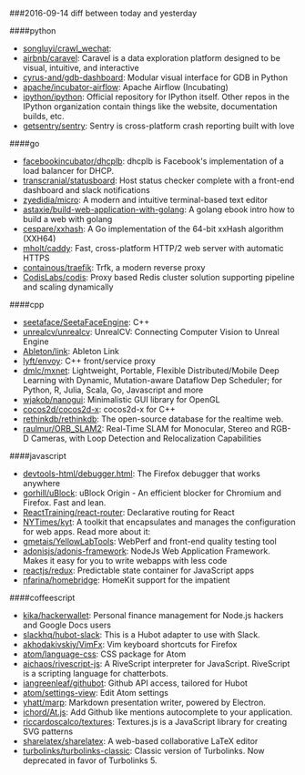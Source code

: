 ###2016-09-14
diff between today and yesterday

####python
* [songluyi/crawl_wechat](https://github.com/songluyi/crawl_wechat): 
* [airbnb/caravel](https://github.com/airbnb/caravel): Caravel is a data exploration platform designed to be visual, intuitive, and interactive
* [cyrus-and/gdb-dashboard](https://github.com/cyrus-and/gdb-dashboard): Modular visual interface for GDB in Python
* [apache/incubator-airflow](https://github.com/apache/incubator-airflow): Apache Airflow (Incubating)
* [ipython/ipython](https://github.com/ipython/ipython): Official repository for IPython itself. Other repos in the IPython organization contain things like the website, documentation builds, etc.
* [getsentry/sentry](https://github.com/getsentry/sentry): Sentry is cross-platform crash reporting built with love

####go
* [facebookincubator/dhcplb](https://github.com/facebookincubator/dhcplb): dhcplb is Facebook's implementation of a load balancer for DHCP.
* [transcranial/statusboard](https://github.com/transcranial/statusboard): Host status checker complete with a front-end dashboard and slack notifications
* [zyedidia/micro](https://github.com/zyedidia/micro): A modern and intuitive terminal-based text editor
* [astaxie/build-web-application-with-golang](https://github.com/astaxie/build-web-application-with-golang): A golang ebook intro how to build a web with golang
* [cespare/xxhash](https://github.com/cespare/xxhash): A Go implementation of the 64-bit xxHash algorithm (XXH64)
* [mholt/caddy](https://github.com/mholt/caddy): Fast, cross-platform HTTP/2 web server with automatic HTTPS
* [containous/traefik](https://github.com/containous/traefik): Trfk, a modern reverse proxy
* [CodisLabs/codis](https://github.com/CodisLabs/codis): Proxy based Redis cluster solution supporting pipeline and scaling dynamically

####cpp
* [seetaface/SeetaFaceEngine](https://github.com/seetaface/SeetaFaceEngine): C++
* [unrealcv/unrealcv](https://github.com/unrealcv/unrealcv): UnrealCV: Connecting Computer Vision to Unreal Engine
* [Ableton/link](https://github.com/Ableton/link): Ableton Link
* [lyft/envoy](https://github.com/lyft/envoy): C++ front/service proxy
* [dmlc/mxnet](https://github.com/dmlc/mxnet): Lightweight, Portable, Flexible Distributed/Mobile Deep Learning with Dynamic, Mutation-aware Dataflow Dep Scheduler; for Python, R, Julia, Scala, Go, Javascript and more
* [wjakob/nanogui](https://github.com/wjakob/nanogui): Minimalistic GUI library for OpenGL
* [cocos2d/cocos2d-x](https://github.com/cocos2d/cocos2d-x): cocos2d-x for C++
* [rethinkdb/rethinkdb](https://github.com/rethinkdb/rethinkdb): The open-source database for the realtime web.
* [raulmur/ORB_SLAM2](https://github.com/raulmur/ORB_SLAM2): Real-Time SLAM for Monocular, Stereo and RGB-D Cameras, with Loop Detection and Relocalization Capabilities

####javascript
* [devtools-html/debugger.html](https://github.com/devtools-html/debugger.html): The Firefox debugger that works anywhere
* [gorhill/uBlock](https://github.com/gorhill/uBlock): uBlock Origin - An efficient blocker for Chromium and Firefox. Fast and lean.
* [ReactTraining/react-router](https://github.com/ReactTraining/react-router): Declarative routing for React
* [NYTimes/kyt](https://github.com/NYTimes/kyt): A toolkit that encapsulates and manages the configuration for web apps. Read more about it:
* [gmetais/YellowLabTools](https://github.com/gmetais/YellowLabTools): WebPerf and front-end quality testing tool
* [adonisjs/adonis-framework](https://github.com/adonisjs/adonis-framework): NodeJs Web Application Framework. Makes it easy for you to write webapps with less code 
* [reactjs/redux](https://github.com/reactjs/redux): Predictable state container for JavaScript apps
* [nfarina/homebridge](https://github.com/nfarina/homebridge): HomeKit support for the impatient

####coffeescript
* [kika/hackerwallet](https://github.com/kika/hackerwallet): Personal finance management for Node.js hackers and Google Docs users
* [slackhq/hubot-slack](https://github.com/slackhq/hubot-slack): This is a Hubot adapter to use with Slack.
* [akhodakivskiy/VimFx](https://github.com/akhodakivskiy/VimFx): Vim keyboard shortcuts for Firefox
* [atom/language-css](https://github.com/atom/language-css): CSS package for Atom
* [aichaos/rivescript-js](https://github.com/aichaos/rivescript-js): A RiveScript interpreter for JavaScript. RiveScript is a scripting language for chatterbots.
* [iangreenleaf/githubot](https://github.com/iangreenleaf/githubot): Github API access, tailored for Hubot
* [atom/settings-view](https://github.com/atom/settings-view): Edit Atom settings
* [yhatt/marp](https://github.com/yhatt/marp): Markdown presentation writer, powered by Electron.
* [ichord/At.js](https://github.com/ichord/At.js): Add Github like mentions autocomplete to your application.
* [riccardoscalco/textures](https://github.com/riccardoscalco/textures): Textures.js is a JavaScript library for creating SVG patterns
* [sharelatex/sharelatex](https://github.com/sharelatex/sharelatex): A web-based collaborative LaTeX editor
* [turbolinks/turbolinks-classic](https://github.com/turbolinks/turbolinks-classic): Classic version of Turbolinks. Now deprecated in favor of Turbolinks 5.
